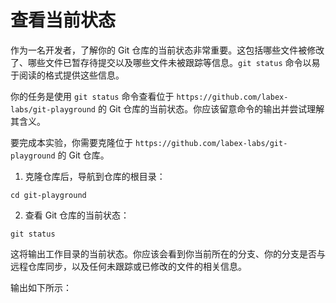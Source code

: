 # 查看当前状态

作为一名开发者，了解你的 Git 仓库的当前状态非常重要。这包括哪些文件被修改了、哪些文件已暂存待提交以及哪些文件未被跟踪等信息。`git status` 命令以易于阅读的格式提供这些信息。

你的任务是使用 `git status` 命令查看位于 `https://github.com/labex-labs/git-playground` 的 Git 仓库的当前状态。你应该留意命令的输出并尝试理解其含义。

要完成本实验，你需要克隆位于 `https://github.com/labex-labs/git-playground` 的 Git 仓库。

1. 克隆仓库后，导航到仓库的根目录：

```shell
cd git-playground
```

2. 查看 Git 仓库的当前状态：

```shell
git status
```

这将输出工作目录的当前状态。你应该会看到你当前所在的分支、你的分支是否与远程仓库同步，以及任何未跟踪或已修改的文件的相关信息。

输出如下所示：

```shell

```
